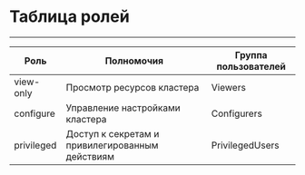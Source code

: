 # Таблица ролей

---

| Роль       | 	Полномочия                                     | 	Группа пользователей |
|------------|-------------------------------------------------|-----------------------|
| view-only  | Просмотр ресурсов кластера                      | Viewers               |
| configure  | Управление настройками кластера                 | Configurers           |
| privileged | Доступ к секретам и привилегированным действиям | PrivilegedUsers       |